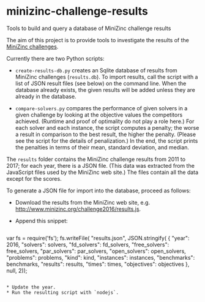 # minizinc-challenge-results
Tools to build and query a database of MiniZinc challenge results

The aim of this project is to provide tools to investigate the results of the [MiniZinc challenges](http://www.minizinc.org/challenge.html).

Currently there are two Python scripts:

* `create-results-db.py` creates an Sqlite database of results from MiniZinc challenges (`results.db`). To import results, call the script with a list of JSON result files (see below) on the command line. When the database already exists, the given results will be added unless they are already in the database.

* `compare-solvers.py` compares the performance of given solvers in a given challenge by looking at the objective values the competitors achieved. (Runtime and proof of optimality do not play a role here.) For each solver and each instance, the script computes a penalty; the worse a result in comparison to the best result, the higher the penalty. (Please see the script for the details of penalization.) In the end, the script prints the penalties in terms of their mean, standard deviation, and median.

The `results` folder contains the MiniZinc challenge results from 2011 to 2017; for each year, there is a JSON file. (This data was extracted from the JavaScript files used by the MiniZinc web site.) The files contain all the data except for the scores.

To generate a JSON file for import into the database, proceed as follows:

* Download the results from the MiniZinc web site, e.g. http://www.minizinc.org/challenge2016/results.js.
* Append this snippet:

  ```
var fs = require('fs');
fs.writeFile(
    "results.json",
    JSON.stringify(
        {
            "year": 2016,
            "solvers": solvers,
            "fd_solvers": fd_solvers,
            "free_solvers": free_solvers,
            "par_solvers": par_solvers,
            "open_solvers": open_solvers,
            "problems": problems,
            "kind": kind,
            "instances": instances,
            "benchmarks": benchmarks,
            "results": results,
            "times": times,
            "objectives": objectives
        },
        null, 2));
  ```

* Update the year.
* Run the resulting script with `nodejs`.
